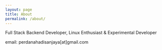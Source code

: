 ```yaml
---
layout: page
title: About
permalink: /about/
---
```


Full Stack Backend Developer, Linux Enthusiast & Experimental Developer

email: perdanahadisanjaya[at]gmail.com

